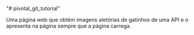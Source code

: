 "# pivotal_git_tutorial" 


Uma página web que obtém imagens aletórias de gatinhos de uma API e o apresenta na página sempre que a página carrega.
